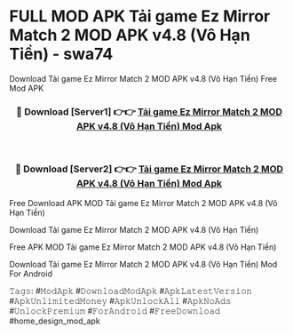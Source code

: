 # FULL MOD APK Tải game Ez Mirror Match 2 MOD APK v4.8 (Vô Hạn Tiền) - swa74
Download Tải game Ez Mirror Match 2 MOD APK v4.8 (Vô Hạn Tiền) Free Mod APK

<div align="center">
<h3>🔴 Download [Server1] 👉👉 <a href="https://apk-comot.site?title=Tải_game_Ez_Mirror_Match_2_MOD_APK_v4.8_(Vô_Hạn_Tiền)">Tải game Ez Mirror Match 2 MOD APK v4.8 (Vô Hạn Tiền) Mod Apk</a></h3><br>

<h3>🔴 Download [Server2] 👉👉 <a href="https://apk-comot.site?title=Tải_game_Ez_Mirror_Match_2_MOD_APK_v4.8_(Vô_Hạn_Tiền)">Tải game Ez Mirror Match 2 MOD APK v4.8 (Vô Hạn Tiền) Mod Apk</a></h3>
</div>


Free Download APK MOD Tải game Ez Mirror Match 2 MOD APK v4.8 (Vô Hạn Tiền)

Download Tải game Ez Mirror Match 2 MOD APK v4.8 (Vô Hạn Tiền) 

Free APK MOD Tải game Ez Mirror Match 2 MOD APK v4.8 (Vô Hạn Tiền) 

Download Tải game Ez Mirror Match 2 MOD APK v4.8 (Vô Hạn Tiền) Mod For Android

𝚃𝚊𝚐𝚜: #𝙼𝚘𝚍𝙰𝚙𝚔 #𝙳𝚘𝚠𝚗𝚕𝚘𝚊𝚍𝙼𝚘𝚍𝙰𝚙𝚔 #𝙰𝚙𝚔𝙻𝚊𝚝𝚎𝚜𝚝𝚅𝚎𝚛𝚜𝚒𝚘𝚗 #𝙰𝚙𝚔𝚄𝚗𝚕𝚒𝚖𝚒𝚝𝚎𝚍𝙼𝚘𝚗𝚎𝚢 #𝙰𝚙𝚔𝚄𝚗𝚕𝚘𝚌𝚔𝙰𝚕𝚕 #𝙰𝚙𝚔𝙽𝚘𝙰𝚍𝚜 #𝚄𝚗𝚕𝚘𝚌𝚔𝙿𝚛𝚎𝚖𝚒𝚞𝚖 #𝙵𝚘𝚛𝙰𝚗𝚍𝚛𝚘𝚒𝚍 #𝙵𝚛𝚎𝚎𝙳𝚘𝚠𝚗𝚕𝚘𝚊𝚍 #home_design_mod_apk